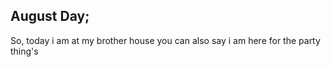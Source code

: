 ## August Day; 

So, today i am at my brother house you can also say i am here for the party thing's 